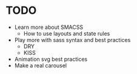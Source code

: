 # TODO
- Learn more about SMACSS
  - How to use layouts and state rules
- Play more with sass syntax and best practices
  - DRY
  - KISS
- Animation svg best practices
- Make a real carousel
